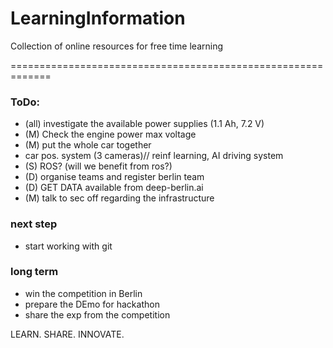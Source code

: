 # LearningInformation
Collection of online resources for free time learning



=============================================================

### ToDo:
- (all) investigate the available power supplies (1.1 Ah, 7.2 V)
- (M) Check the engine power max voltage
- (M) put the whole car together
- car pos. system (3 cameras)// reinf learning, AI driving system
- (S) ROS? (will we benefit from ros?)
- (D) organise teams and register berlin team
- (D) GET DATA available from deep-berlin.ai
- (M) talk to sec off regarding the infrastructure

### next step
- start working with git

### long term
- win the competition in Berlin
- prepare the DEmo for hackathon
- share the exp from the competition

LEARN. SHARE. INNOVATE.
